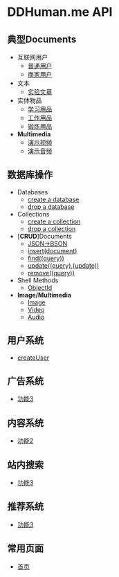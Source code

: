 # DDHuman.me API

## 典型Documents

- 互联网用户
	- [普通用户](/chapters/用户系统/普通用户.md)
	- [商家用户](/chapters/用户系统/商家用户.md)	
- 文本
	- [实验文章](/chapters/用户系统/实验文章.md)
- 实体物品
	- [学习用品](/chapters/用户系统/学习用品.md)
	- [工作用品](/chapters/用户系统/工作用品.md)
	- [锻炼用品](/chapters/用户系统/锻炼用品.md)
- **Multimedia**
	- [演示视频](/chapters/用户系统/演示视频.md)
	- [演示音频](/chapters/用户系统/演示音频.md)

## 数据库操作

- Databases
	- [create a database](/chapters/数据库操作/create-a-database.md)
	- [drop a database](/chapters/数据库操作/drop-a-database.md)
- Collections
	- [create a collection](/chapters/数据库操作/create-a-collection.md)
	- [drop a collection](/chapters/数据库操作/drop-a-collection.md)
- [**CRUD**]Documents
	- [JSON->BSON](/chapters/数据库操作/JSON-BSON.md)
	- [insert(document)](/chapters/数据库操作/insert(document).md)
	- [find((query))](/chapters/数据库操作/find((query)).md)
	- [update((query),(update))](/chapters/数据库操作/update((query),(update)).md)
	- [remove((query))](/chapters/数据库操作/remove((query)).md)
- Shell Methods
	- [ObjectId](/chapters/数据库操作/ObjectId.md)
- **Image/Multimedia**
	- [Image](/chapters/数据库操作/Image.md)
	- [Video](/chapters/数据库操作/Video.md)
	- [Audio](/chapters/数据库操作/Audio.md)

## 用户系统

- [createUser](/chapters/用户系统/createUser.md)

## 广告系统

- [功能3](/chapters/广告系统/功能3.md)	

## 内容系统

- [功能2](/chapters/内容系统/功能2.md)

## 站内搜索

- [功能3](/chapters/站内搜索/功能3.md)

## 推荐系统

- [功能3](/chapters/推荐搜索/功能3.md)

## 常用页面

- [首页](/chapters/常用页面/首页.md)
